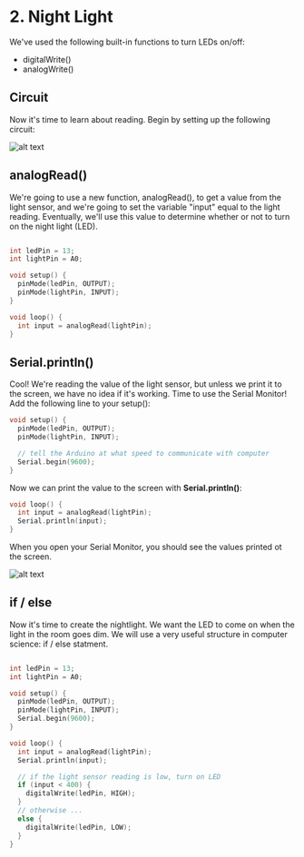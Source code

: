 # 2. Night Light

We've used the following built-in functions to turn LEDs on/off:
* digitalWrite()
* analogWrite()

## Circuit
Now it's time to learn about reading. Begin by setting up the following circuit:

![alt text](http://s4a.cat/examples/photoresistor_led.png)

## analogRead()
We're going to use a new function, analogRead(), to get a value from the light sensor, and we're going to set the variable "input" equal to the light reading. Eventually, we'll use this value to determine whether or not to turn on the night light (LED).

```c++

int ledPin = 13;
int lightPin = A0;

void setup() {
  pinMode(ledPin, OUTPUT);
  pinMode(lightPin, INPUT);
}

void loop() {
  int input = analogRead(lightPin);
}
```

## Serial.println()
Cool! We're reading the value of the light sensor, but unless we print it to the screen, we have no idea if it's working. Time to use the Serial Monitor! Add the following line to your setup():

```c++
void setup() {
  pinMode(ledPin, OUTPUT);
  pinMode(lightPin, INPUT);

  // tell the Arduino at what speed to communicate with computer
  Serial.begin(9600);
}
```

Now we can print the value to the screen with **Serial.println()**:
```c++
void loop() {
  int input = analogRead(lightPin);
  Serial.println(input);
}
```

When you open your Serial Monitor, you should see the values printed ot the screen.

![alt text](https://camo.githubusercontent.com/e926b7f0e8f6b818436d0d8bf6f93057f33f4ab6/687474703a2f2f617263626f746963732e636f6d2f686f7374696e672f6c742f696d616765732f5475746f7269616c732f53657269616c5f4d6f6e69746f72312e706e67)

## if / else 
Now it's time to create the nightlight. We want the LED to come on when the light in the room goes dim. We will use a very useful structure in computer science: if / else statment.

```c++

int ledPin = 13;
int lightPin = A0;

void setup() {
  pinMode(ledPin, OUTPUT);
  pinMode(lightPin, INPUT);
  Serial.begin(9600);
}

void loop() {
  int input = analogRead(lightPin);
  Serial.println(input);

  // if the light sensor reading is low, turn on LED
  if (input < 400) {
    digitalWrite(ledPin, HIGH);
  }
  // otherwise ...
  else {
    digitalWrite(ledPin, LOW);
  }
}
```
